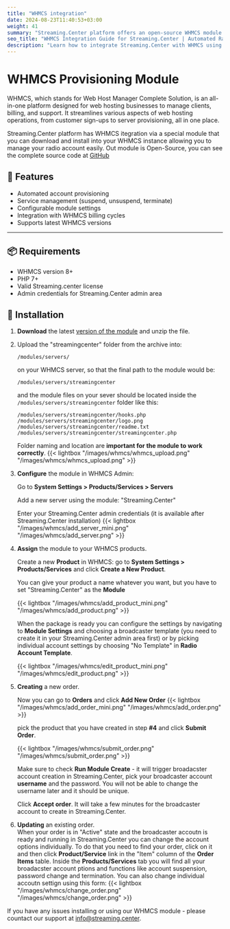 ```yaml
---
title: "WHMCS integration"
date: 2024-08-23T11:40:53+03:00
weight: 41
summary: "Streaming.Center platform offers an open-source WHMCS module that integrates with your WHMCS system to automate radio account management. Features include automated provisioning, service management, billing integration, and compatibility with the latest WHMCS versions."
seo_title: "WHMCS Integration Guide for Streaming.Center | Automated Radio Account Management"
description: "Learn how to integrate Streaming.Center with WHMCS using the open-source provisioning module. Step-by-step instructions for installation, configuration, and automated radio account management for web hosting businesses."
---
```


# WHMCS Provisioning Module

WHMCS, which stands for Web Host Manager Complete Solution, is an all-in-one platform designed for web hosting businesses to manage clients, billing, and support. It streamlines various aspects of web hosting operations, from customer sign-ups to server provisioning, all in one place. 


Streaming.Center platform has WHMCS itegration via a special module that you can download and install into your WHMCS instance allowing you to manage your radio account easily.
Out module is Open-Source, you can see the complete source code at [GitHub](https://github.com/alexey-v-paramonov/streamingcenter_whmcs/)

## 🚀 Features

- Automated account provisioning
- Service management (suspend, unsuspend, terminate)
- Configurable module settings
- Integration with WHMCS billing cycles
- Supports latest WHMCS versions

---

## 📦 Requirements

- WHMCS version 8+
- PHP 7+
- Valid Streaming.center license
- Admin credentials for Streaming.Center admin area

## 🔧 Installation

1. **Download** the latest [version of the module](https://github.com/alexey-v-paramonov/streamingcenter_whmcs/archive/refs/heads/main.zip) and unzip the file.

2. Upload the "streamingcenter" folder from the archive into:

   ```
   /modules/servers/
   ```

   on your WHMCS server, so that the final path to the module would be:

   ```
   /modules/servers/streamingcenter
   ```

   and the module files on your sever should be located inside the `/modules/servers/streamingcenter` folder like this:
   ```
   /modules/servers/streamingcenter/hooks.php
   /modules/servers/streamingcenter/logo.png
   /modules/servers/streamingcenter/readme.txt
   /modules/servers/streamingcenter/streamingcenter.php
   ```

   Folder naming and location are **important for the module to work correctly**.
   {{< lightbox "/images/whmcs/whmcs_upload.png" "/images/whmcs/whmcs_upload.png" >}}


3. **Configure** the module in WHMCS Admin:

    Go to **System Settings > Products/Services > Servers**  
    
    Add a new server using the module: "Streaming.Center"

    Enter your Streaming.Center admin credentials (it is available after Streaming.Center installation)
    {{< lightbox "/images/whmcs/add_server_mini.png" "/images/whmcs/add_server.png" >}}

4. **Assign** the module to your WHMCS products.

    Create a new **Product** in WHMCS: 
    go to **System Settings > Products/Services** and click **Create a New Product**.

    You can give your product a name whatever you want, but you have to set "Streaming.Center" as the **Module**
    
    {{< lightbox "/images/whmcs/add_product_mini.png" "/images/whmcs/add_product.png" >}}

    When the package is ready you can configure the settings by navigating to **Module Settings** and choosing a broadcaster template (you need to create it in your Streaming.Center admin area first) or by picking individual account settings by choosing "No Template" in **Radio Account Template**.

    {{< lightbox "/images/whmcs/edit_product_mini.png" "/images/whmcs/edit_product.png" >}}

5. **Creating** a new order.    

    Now you can go to **Orders** and click **Add New Order**
    {{< lightbox "/images/whmcs/add_order_mini.png" "/images/whmcs/add_order.png" >}}

    pick the product that you have created in step **#4** and click **Submit Order**.

    {{< lightbox "/images/whmcs/submit_order.png" "/images/whmcs/submit_order.png" >}}

    Make sure to check **Run Module Create** - it will trigger broadacster account creation in Streaming.Center, pick your broadcaster account **username** and the password. You will not be able to change the username later and it should be unique.

    Click **Accept order**. It will take a few minutes for the broadcaster account to create in Streaming.Center.

5. **Updating** an existing order.    
    When your order is in "Active" state and the broadcaster accoutn is ready and running in Streaming.Center you can change the account options individually. To do that you need to find your order, click on it and then click **Product/Service** link in the "Item" column of the **Order Items** table. Inside the **Products/Services** tab you will find all your broadacster account ptions and functions like account suspension, password change and termination.
    You can also change individual accoutn settign using this form:
    {{< lightbox "/images/whmcs/change_order.png" "/images/whmcs/change_order.png" >}}

If you have any issues installing or using our WHMCS module - please countact our support at info@streaming.center.